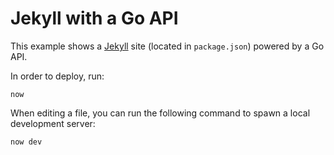 # Jekyll with a Go API

This example shows a [Jekyll](https://jekyllrb.com) site (located in `package.json`) powered by a Go API.

In order to deploy, run:

```
now
```

When editing a file, you can run the following command to spawn a local development server:

```
now dev
```
